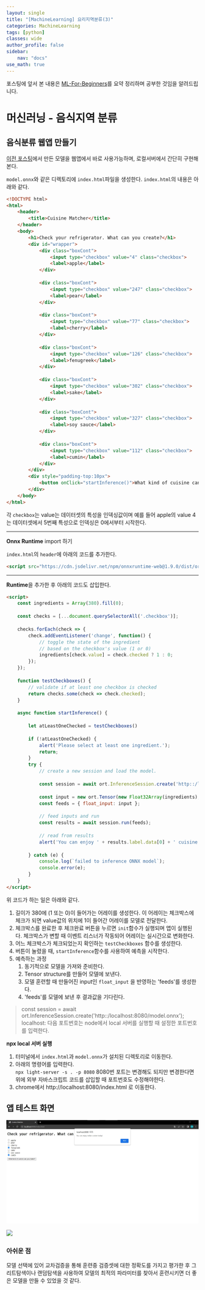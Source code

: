 ```yaml
---
layout: single
title: "[MachineLearning] 요리지역분류(3)"
categories: MachineLearning
tags: [python]
classes: wide
author_profile: false
sidebar:
    nav: "docs"
use_math: true
---
```


포스팅에 앞서 본 내용은 [ML-For-Beginners](https://github.com/codingalzi/ML-For-Beginners/tree/main/4-Classification)를 요약 정리하며 공부한 것임을 알려드립니다.

# 머신러닝 - 음식지역 분류
## 음식분류 웹앱 만들기
[이전 포스팅](https://moongni.github.io/machinelearning/ML-cuisine-classifier2/)에서 만든 모델을 웹앱에서 바로 사용가능하며, 로컬서버에서 간단히 구현해본다.  
  
`model.onnx`와 같은 디렉토리에 `index.html`파일을 생성한다. `index.html`의 내용은 아래와 같다.  
  
```html
<!DOCTYPE html>
<html>
    <header>
        <title>Cuisine Matcher</title>
    </header>
    <body>
        <h1>Check your refrigerator. What can you create?</h1>
        <div id="wrapper">
            <div class="boxCont">
                <input type="checkbox" value="4" class="checkbox">
                <label>apple</label>
            </div>
        
            <div class="boxCont">
                <input type="checkbox" value="247" class="checkbox">
                <label>pear</label>
            </div>
        
            <div class="boxCont">
                <input type="checkbox" value="77" class="checkbox">
                <label>cherry</label>
            </div>

            <div class="boxCont">
                <input type="checkbox" value="126" class="checkbox">
                <label>fenugreek</label>
            </div>

            <div class="boxCont">
                <input type="checkbox" value="302" class="checkbox">
                <label>sake</label>
            </div>

            <div class="boxCont">
                <input type="checkbox" value="327" class="checkbox">
                <label>soy sauce</label>
            </div>

            <div class="boxCont">
                <input type="checkbox" value="112" class="checkbox">
                <label>cumin</label>
            </div>
        </div>
        <div style="padding-top:10px">
            <button onClick="startInference()">What kind of cuisine can you make?</button>
        </div> 
    </body>
</html>
```

각 `checkbox`는 value는 데이터셋의 특성을 인덱싱값이며 예를 들어 apple의 value 4는 데이터셋에서 5번째 특성으로 인덱싱은 0에서부터 시작한다.

<hr>

**Onnx Runtime** import 하기  

`index.html`의 `header`에 아래의 코드를 추가한다.

```html
<script src="https://cdn.jsdelivr.net/npm/onnxruntime-web@1.9.0/dist/ort.min.js"></script> 
```

<hr>

**Runtime**을 추가한 후 아래의 코드도 삽입한다.

```html
<script>
    const ingredients = Array(380).fill(0);
    
    const checks = [...document.querySelectorAll('.checkbox')];
    
    checks.forEach(check => {
        check.addEventListener('change', function() {
            // toggle the state of the ingredient
            // based on the checkbox's value (1 or 0)
            ingredients[check.value] = check.checked ? 1 : 0;
        });
    });

    function testCheckboxes() {
        // validate if at least one checkbox is checked
        return checks.some(check => check.checked);
    }

    async function startInference() {

        let atLeastOneChecked = testCheckboxes()

        if (!atLeastOneChecked) {
            alert('Please select at least one ingredient.');
            return;
        }
        try {
            // create a new session and load the model.
            
            const session = await ort.InferenceSession.create('http::/localhost:8080/model.onnx');

            const input = new ort.Tensor(new Float32Array(ingredients), [1, 380]);
            const feeds = { float_input: input };

            // feed inputs and run
            const results = await session.run(feeds);

            // read from results
            alert('You can enjoy ' + results.label.data[0] + ' cuisine today!')

        } catch (e) {
            console.log(`failed to inference ONNX model`);
            console.error(e);
        }
    }
</script>
```

위 코드가 하는 일은 아래와 같다.  
1. 길이가 380에 (1 또는 0)이 들어가는 어레이를 생성한다. 이 어레이는 체크박스에 체크가 되면 value값의 위치에 1이 들어간 어레이를 모델로 전달한다.  
2. 체크박스를 완료한 후 체크완료 버튼을 누르면 `init`함수가 실행되며 앱이 실행된다. 체크박스가 변할 때 이벤트 리스너가 작동되어 어레이는 실시간으로 변화한다.  
3. 어느 체크박스가 체크되었는지 확인하는 `testCheckboxes` 함수를 생성한다.  
4. 버튼이 눌렸을 때, `startInference`함수를 사용하여 예측을 시작한다.  
5. 예측하는 과정
    1. 동기적으로 모델을 가져와 준비한다.
    2. Tensor structure를 만들어 모델에 보낸다.
    3. 모델 훈련할 때 만들어진 input인 `float_input` 을 반영하는 'feeds'를 생성한다.
    4. 'feeds'를 모델에 보낸 후 결과값을 기다린다.
  
  
> const session = await ort.InferenceSession.create('http::/localhost:8080/model.onnx');  
localhost: 다음 포트번호는 node에서 local 서버를 실행할 때 설정한 포트번호를 입력한다.

**npx local 서버 실행**  
1. 터미널에서 `index.html`과 `model.onnx`가 설치된 디렉토리로 이동한다.
2. 아래의 명령어를 입력한다.  
    `npx light-server -s . -p 8080` 8080번 포트는 변경해도 되지만 변경한다면 위에 외부 자바스크립트 코드를 삽입할 때 포트번호도 수정해야한다.
3. chrome에서 http://localhost:8080/index.html 로 이동한다.

## 앱 테스트 화면

![](/assets/images/posting/2022-05-08-ML_cuisine/model_runtime.jpg)  


![](/assets/images/posting/2022-05-08-ML_cuisine/images/classifier/model_runtime2.jpg)

### 아쉬운 점
모델 선택에 있어 교차검증을 통해 훈련중 검증셋에 대한 정확도를 가지고 평가한 후 그리트탐색이나 랜덤탐색을 사용하여 모델의 최적의 파라미터를 찾아서 훈련시키면 더 좋은 모델을 만들 수 있었을 것 같다.